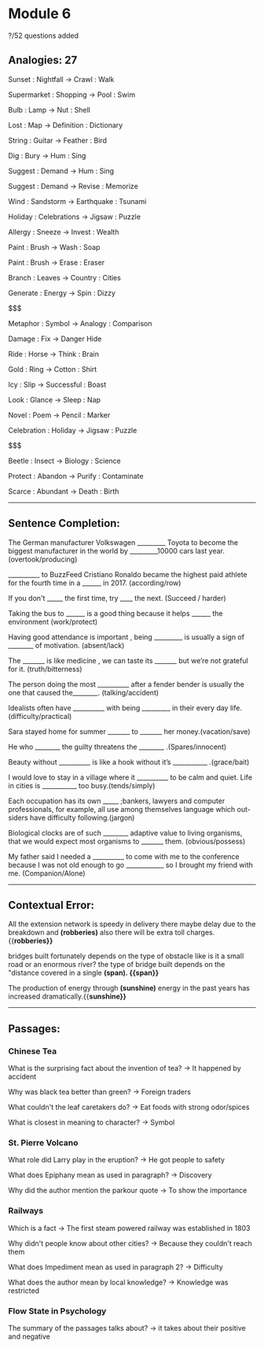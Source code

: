 # Module 6

?/52 questions added

## Analogies: 27
Sunset : Nightfall -> Crawl : Walk 

Supermarket : Shopping -> Pool : Swim

Bulb : Lamp -> Nut : Shell

Lost : Map -> Definition : Dictionary

String : Guitar -> Feather : Bird

Dig : Bury -> Hum : Sing

Suggest : Demand -> Hum : Sing

Suggest : Demand -> Revise : Memorize

Wind : Sandstorm -> Earthquake : Tsunami

Holiday : Celebrations -> Jigsaw : Puzzle

Allergy : Sneeze -> Invest : Wealth

Paint : Brush -> Wash : Soap

Paint : Brush -> Erase : Eraser

Branch : Leaves -> Country : Cities

Generate : Energy -> Spin : Dizzy

$$$ 

Metaphor : Symbol -> Analogy : Comparison

Damage : Fix -> Danger Hide

Ride : Horse -> Think : Brain

Gold : Ring -> Cotton : Shirt

Icy : Slip -> Successful : Boast

Look : Glance -> Sleep : Nap

Novel : Poem -> Pencil : Marker

Celebration : Holiday -> Jigsaw : Puzzle

$$$

Beetle : Insect -> Biology : Science

Protect : Abandon -> Purify : Contaminate

Scarce : Abundant -> Death : Birth

---

## Sentence Completion:

The German manufacturer Volkswagen _________ Toyota to become the biggest manufacturer in the world by _________10000 cars last year. (overtook/producing)

__________ to BuzzFeed Cristiano Ronaldo became the highest paid athlete for the fourth time in a ______ in 2017. (according/row) 

If you don't _____ the first time, try ____ the next. (Succeed / harder)

Taking the bus to ______ is a good thing because it helps ______ the environment (work/protect)

Having good attendance is important , being _________ is usually a sign of ________ of motivation. (absent/lack)

The _______ is like medicine , we can taste its _______ but we’re not grateful for it. (truth/bitterness)

The person doing the most __________ after a fender bender is usually the one that caused the________. (talking/accident)

Idealists often have  __________ with being _________ in their every day life.(difficulty/practical)

Sara stayed home for summer _______ to _______ her money.(vacation/save)

He who ________ the guilty threatens the ________ .(Spares/innocent)

Beauty without __________  is like a hook without it’s ___________ .(grace/bait)

I would love to stay in a village where it __________  to be calm and quiet. Life in cities is ___________ too busy.(tends/simply)

Each occupation has its own _____ ;bankers, lawyers and computer professionals, for example, all use among themselves language which out- siders have difficulty following.(jargon)

Biological clocks are of such ________ adaptive value to living organisms, that we would expect most organisms to _______ them. (obvious/possess)

My father said I needed a __________ to come with me to the conference because I was not old enough to go ____________ so I brought my friend with me. (Companion/Alone)

---

## Contextual Error:

All the extension network is speedy in delivery there maybe delay due to the breakdown and **(robberies)** also there will be extra toll charges. {{**robberies}}**

bridges built fortunately depends on the type of obstacle like is it a small road or an enormous river? the type of bridge built depends on the "distance covered in a single **(span).  {{span}}**

The production of energy through **(sunshine)** energy in the past years has increased dramatically.{{**sunshine}}**

---

## Passages:

### Chinese Tea

What is the surprising fact about the invention of tea?
-> It happened by accident

Why was black tea better than green?
-> Foreign traders

What couldn't the leaf caretakers do?
-> Eat foods with strong odor/spices

What is closest in meaning to character?
-> Symbol

### St. Pierre Volcano

What role did Larry play in the eruption?
-> He got people to safety

What does Epiphany mean as used in paragraph?
-> Discovery

Why did the author mention the parkour quote
-> To show the importance

### Railways

Which is a fact
-> The first steam powered railway was established in 1803

Why didn't people know about other cities?
-> Because they couldn't reach them

What does Impediment mean as used in paragraph 2?
-> Difficulty

What does the author mean by local knowledge?
-> Knowledge was restricted

### Flow State in Psychology

The summary of the passages talks about?
-> it takes about their positive and negative
